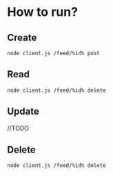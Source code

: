 # How to run?

## Create
`node client.js /feed/%id% post`

## Read
`node client.js /feed/%id% delete`

## Update
//TODO

## Delete
`node client.js /feed/%id% delete`